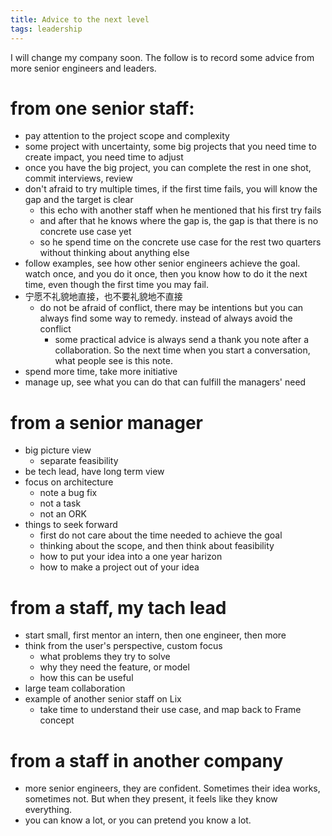 ```yaml
---
title: Advice to the next level
tags: leadership
---
```


I will change my company soon. 
The follow is to record some advice from more senior engineers and leaders. 

<!--more-->

# from one senior staff:
- pay attention to the project scope and complexity
- some project with uncertainty, some big projects that you need time to create impact, you need time to adjust
- once you have the big project, you can complete the rest in one shot, commit interviews, review 
- don't afraid to try multiple times, if the first time fails, you will know the gap and the target is clear
  - this echo with another staff when he mentioned that his first try fails
  - and after that he knows where the gap is, the gap is that there is no concrete use case yet
  - so he spend time on the concrete use case for the rest two quarters without thinking about anything else
- follow examples, see how other senior engineers achieve the goal. watch once, and you do it once, then you know how to do it the next time, even though the first time you may fail.
- 宁愿不礼貌地直接，也不要礼貌地不直接
  - do not be afraid of conflict, there may be intentions but you can always find some way to remedy. instead of always avoid the conflict
    - some practical advice is always send a thank you note after a collaboration. So the next time when you start a conversation, what people see is this note. 
- spend more time, take more initiative
- manage up, see what you can do that can fulfill the managers' need 

# from a senior manager
- big picture view
  - separate feasibility
- be tech lead, have long term view
- focus on architecture
  - note a bug fix
  - not a task
  - not an ORK
- things to seek forward
  - first do not care about the time needed to achieve the goal
  - thinking about the scope, and then think about feasibility
  - how to put your idea into a one year harizon
  - how to make a project out of your idea

# from a staff, my tach lead
- start small, first mentor an intern, then one engineer, then more
- think from the user's perspective, custom focus
  - what problems they try to solve
  - why they need the feature, or model
  - how this can be useful
- large team collaboration
- example of another senior staff on Lix
  - take time to understand their use case, and map back to Frame concept

# from a staff in another company 
- more senior engineers, they are confident. Sometimes their idea works, sometimes not. But when they present, it feels like they know everything. 
- you can know a lot, or you can pretend you know a lot. 